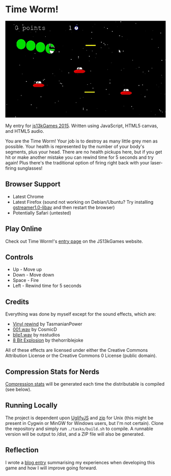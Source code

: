 # Time Worm!

![Screenshot](screenshots/full.jpeg)

My entry for [js13kGames 2015](http://js13kgames.com/). Written using JavaScript, HTML5 canvas, and HTML5 audio.

You are the Time Worm! Your job is to destroy as many little grey men as possible. Your health is represented by the number of your body's segments, plus your head. There are no health pickups here, but if you get hit or make another mistake you can rewind time for 5 seconds and try again! Plus there's the traditional option of firing right back with your laser-firing sunglasses!

## Browser Support
* Latest Chrome
* Latest Firefox (sound not working on Debian/Ubuntu? Try installing [gstreamer1.0-libav](https://packages.debian.org/search?keywords=gstreamer1.0-libav) and then restart the browser)
* Potentially Safari (untested)

## Play Online
Check out Time Worm!'s [entry page](http://js13kgames.com/entries/time-worm) on the JS13kGames website.

## Controls
* Up - Move up
* Down - Move down
* Space - Fire
* Left - Rewind time for 5 seconds

## Credits
Everything was done by myself except for the sound effects, which are:

* [Vinyl rewind](https://freesound.org/people/TasmanianPower/sounds/162493/) by TasmanianPower
* [001.wav](https://freesound.org/people/CosmicD/sounds/33482/) by CosmicD
* [blip1.wav](https://freesound.org/people/nsstudios/sounds/321103/) by nsstudios
* [8 Bit Explosion](https://freesound.org/people/thehorriblejoke/sounds/259962/) by thehorriblejoke

All of these effects are licensed under either the Creative Commons Attribution License or the Creative Commons 0 License (public domain).

## Compression Stats for Nerds
[Compression stats](COMPRESSION.md) will be generated each time the distributable is compiled (see below).

## Running Locally
The project is dependent upon [UglifyJS](https://github.com/mishoo/UglifyJS2) and [zip](http://linux.die.net/man/1/zip) for Unix (this might be present in Cygwin or MinGW for Windows users, but I'm not certain). Clone the repository and simply run `./tasks/build.sh` to compile. A runnable version will be output to /dist, and a ZIP file will also be generated.

## Reflection
I wrote a [blog entry](http://jamesswright.co.uk/blog/1442177-time-worm-js13kgames-entry) summarising my experiences when developing this game and how I will improve going forward.
